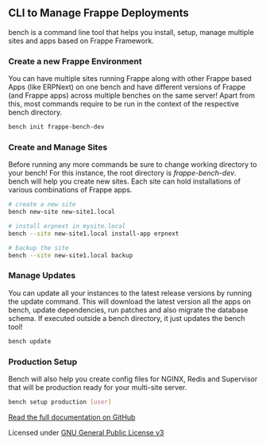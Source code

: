 <section class='top-section'>
	<h1>CLI to Manage Frappe Deployments</h1>
	<p class='lead'>
		bench is a command line tool that helps you install, setup, manage multiple sites and apps based on Frappe Framework.
	</p>
</section>

### Create a new Frappe Environment

You can have multiple sites running Frappe along with other Frappe based Apps (like ERPNext) on one bench and have different versions of Frappe (and Frappe apps) across multiple benches on the same server! Apart from this, most commands require to be run in the context of the respective bench directory.

```sh
bench init frappe-bench-dev
```

### Create and Manage Sites

Before running any more commands be sure to change working directory to your bench! For this instance, the root directory is _frappe-bench-dev_. bench will help you create new sites. Each site can hold installations of various combinations of Frappe apps.

```sh
# create a new site
bench new-site new-site1.local

# install erpnext in mysite.local
bench --site new-site1.local install-app erpnext

# backup the site
bench --site new-site1.local backup
```

### Manage Updates

You can update all your instances to the latest release versions by running the update command. This will download the latest version all the apps on bench, update dependencies, run patches and also migrate the database schema. If executed outside a bench directory, it just updates the bench tool!

```sh
bench update
```

### Production Setup

Bench will also help you create config files for NGINX, Redis and Supervisor that will be production ready for your multi-site server.

```sh
bench setup production [user]
```

<section class='section-padding text-center'>
	<a href='https://github.com/frappe/bench#bench' class='btn btn-dark' target='_blank'>
		Read the full documentation on GitHub
	</a>
	<p class='text-muted mt-3'>Licensed under
		<a href='https://github.com/frappe/bench/blob/master/LICENSE.md' target='_blank'>
		GNU General Public License v3
		</a>
	</p>
</section>
